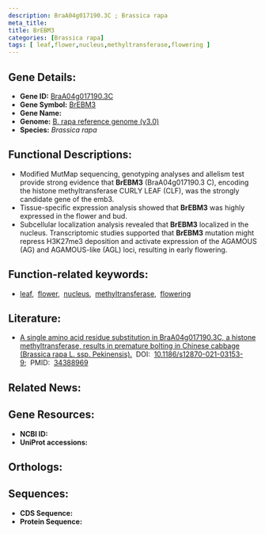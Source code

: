 ```yaml
---
description: BraA04g017190.3C ; Brassica rapa
meta_title:
title: BrEBM3
categories: [Brassica rapa]
tags: [ leaf,flower,nucleus,methyltransferase,flowering ]
---
```


## Gene Details:
- **Gene ID:** [BraA04g017190.3C]()
- **Gene Symbol:** <u>BrEBM3</u>
- **Gene Name:** 
- **Genome:** [B. rapa reference genome (v3.0)]()
- **Species:** *Brassica rapa*

## Functional Descriptions:
   - Modified MutMap sequencing, genotyping analyses and allelism test provide strong evidence that **BrEBM3** (BraA04g017190.3 C), encoding the histone methyltransferase CURLY LEAF (CLF), was the strongly candidate gene of the emb3.
   - Tissue-specific expression analysis showed that **BrEBM3** was highly expressed in the flower and bud.
   - Subcellular localization analysis revealed that **BrEBM3** localized in the nucleus. Transcriptomic studies supported that **BrEBM3** mutation might repress H3K27me3 deposition and activate expression of the AGAMOUS (AG) and AGAMOUS-like (AGL) loci, resulting in early flowering.

## Function-related keywords:
   - [leaf](/tags/leaf/),&nbsp;&nbsp;[flower](/tags/flower/),&nbsp;&nbsp;[nucleus](/tags/nucleus/),&nbsp;&nbsp;[methyltransferase](/tags/methyltransferase/),&nbsp;&nbsp;[flowering](/tags/flowering/)

## Literature:
   - [A single amino acid residue substitution in BraA04g017190.3C, a histone methyltransferase, results in premature bolting in Chinese cabbage (Brassica rapa L. ssp. Pekinensis).](https://doi.org/10.1186/s12870-021-03153-9)&nbsp;&nbsp;DOI:&nbsp;&nbsp;[10.1186/s12870-021-03153-9](https://doi.org/10.1186/s12870-021-03153-9);&nbsp;&nbsp;PMID:&nbsp;&nbsp;[34388969](https://pubmed.ncbi.nlm.nih.gov/34388969/)

## Related News:

## Gene Resources:
- **NCBI ID:**  [](https://www.ncbi.nlm.nih.gov/gene/?term=)
- **UniProt accessions:**  [](https://www.uniprot.org/uniprotkb//entry)

## Orthologs:

## Sequences:
- **CDS Sequence:**
- **Protein Sequence:**
